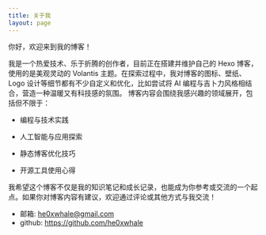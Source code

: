 ```yaml
---
title: 关于我
layout: page
---
```

你好，欢迎来到我的博客！

我是一个热爱技术、乐于折腾的创作者，目前正在搭建并维护自己的 Hexo 博客，使用的是美观灵动的 Volantis 主题。在探索过程中，我对博客的图标、壁纸、Logo 设计等细节都有不少自定义和优化，比如尝试将 AI 编程与吉卜力风格相结合，营造一种温暖又有科技感的氛围。
博客内容会围绕我感兴趣的领域展开，包括但不限于：
- 编程与技术实践

- 人工智能与应用探索

- 静态博客优化技巧

- 开源工具使用心得

我希望这个博客不仅是我的知识笔记和成长记录，也能成为你参考或交流的一个起点。如果你对博客内容有建议，欢迎通过评论或其他方式与我交流！
- 邮箱: he0xwhale@gmail.com
- github: https://github.com/he0xwhale
